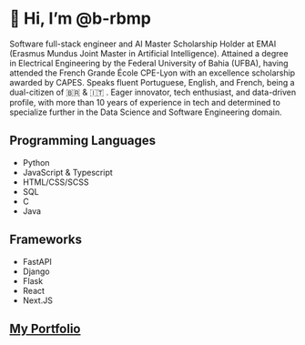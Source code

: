 <h1> 👋 Hi, I’m @b-rbmp </h1>

<p>
  Software full-stack engineer and AI Master Scholarship Holder at EMAI (Erasmus Mundus Joint Master in Artificial Intelligence). Attained a degree in Electrical Engineering by the Federal University of Bahia (UFBA), having attended the French Grande École CPE-Lyon with an excellence scholarship awarded by CAPES. Speaks fluent Portuguese, English, and French, being a dual-citizen of 🇧🇷 & 🇮🇹 . Eager innovator, tech enthusiast, and data-driven profile, with more than 10 years of experience in tech and determined to specialize further in the Data Science and Software Engineering domain.
</p>


<h2> Programming Languages </h2>

<ul>
  <li>Python</li>
  <li>JavaScript & Typescript</li>
  <li>HTML/CSS/SCSS</li>
  <li>SQL</li>
  <li>C</li>
  <li>Java</li>
</ul>

<h2> Frameworks </h2>

<ul>
  <li>FastAPI</li>
  <li>Django</li>
  <li>Flask</li>
  <li>React</li>
  <li>Next.JS</li>
</ul>


<h2><a href="https://b-rbmp.github.io/">My Portfolio</a></h2>
